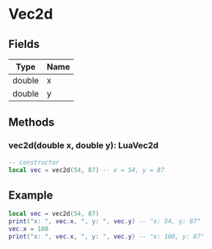 # Vec2d

## Fields

| Type   | Name |
| ------ | ---- |
| double | x    |
| double | y    |

## Methods

### vec2d(double x, double y): LuaVec2d

```lua
-- constructor
local vec = vec2d(54, 87) -- x = 54, y = 87
```

## Example

```lua
local vec = vec2d(54, 87)
print("x: ", vec.x, ", y: ", vec.y) -- "x: 54, y: 87"
vec.x = 100
print("x: ", vec.x, ", y: ", vec.y) -- "x: 100, y: 87"
```

